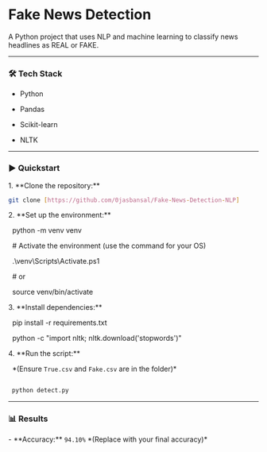 # Fake News Detection



A Python project that uses NLP and machine learning to classify news headlines as REAL or FAKE.



---



### 🛠️ Tech Stack

- Python

- Pandas

- Scikit-learn

- NLTK



---



### ▶️ Quickstart



1\.  \*\*Clone the repository:\*\*
  ```sh
git clone [https://github.com/0jasbansal/Fake-News-Detection-NLP] 

 ```



2\.  \*\*Set up the environment:\*\*


&nbsp;   python -m venv venv

&nbsp;   # Activate the environment (use the command for your OS)

&nbsp;   .\\venv\\Scripts\\Activate.ps1

&nbsp;   # or

&nbsp;   source venv/bin/activate





3\.  \*\*Install dependencies:\*\*



&nbsp;   pip install -r requirements.txt

&nbsp;   python -c "import nltk; nltk.download('stopwords')"





4\.  \*\*Run the script:\*\*

&nbsp;   \*(Ensure `True.csv` and `Fake.csv` are in the folder)\*


  ```sh

   python detect.py

  ```



---



### 📊 Results

\- \*\*Accuracy:\*\* `94.10%` \*(Replace with your final accuracy)\*
